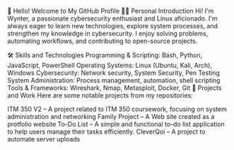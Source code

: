 👋 Hello! Welcome to My GitHub Profile
🧑‍💻 Personal Introduction
Hi! I'm Wynter, a passionate cybersecurity enthusiast and Linux aficionado. I'm always eager to learn new technologies, explore system processes, and strengthen my knowledge in cybersecurity. I enjoy solving problems, automating workflows, and contributing to open-source projects.

🛠️ Skills and Technologies
Programming & Scripting: Bash, Python, JavaScript, PowerShell
Operating Systems: Linux (Ubuntu, Kali, Arch), Windows
Cybersecurity: Network security, System Security, Pen Testing
System Administration: Process management, automation, shell scripting
Tools & Frameworks: Wireshark, Nmap, Metasploit, Docker, Git
🚀 Projects and Work
Here are some notable projects from my repositories:

ITM 350 V2 – A project related to ITM 350 coursework, focusing on system administration and networking
Family Project – A Web site created as a protfolio website
To-Do List – A simple and functional to-do list application to help users manage their tasks efficiently.
CleverQoi – A project to automate server uploads

